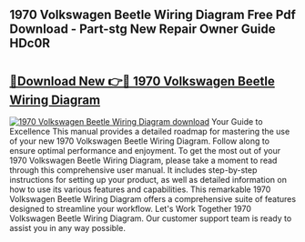 ## 1970 Volkswagen Beetle Wiring Diagram Free Pdf Download - Part-stg New Repair Owner Guide HDc0R

# <h2><a href="http://dfhl529.blite.top/?on=1970+Volkswagen+Beetle+Wiring+Diagram">🔗Download New 👉🔴 1970 Volkswagen Beetle Wiring Diagram</a></h2>

[![1970 Volkswagen Beetle Wiring Diagram download](https://i.imgur.com/lujVjoI.png)](http://dfhl529.blite.top/?on=1970+Volkswagen+Beetle+Wiring+Diagram)
Your Guide to Excellence This manual provides a detailed roadmap for mastering the use of your new 1970 Volkswagen Beetle Wiring Diagram. Follow along to ensure optimal performance and enjoyment. To get the most out of your 1970 Volkswagen Beetle Wiring Diagram, please take a moment to read through this comprehensive user manual. It includes step-by-step instructions for setting up your product, as well as detailed information on how to use its various features and capabilities. This remarkable 1970 Volkswagen Beetle Wiring Diagram offers a comprehensive suite of features designed to streamline your workflow. Let's Work Together 1970 Volkswagen Beetle Wiring Diagram. Our customer support team is ready to assist you in any way possible.
